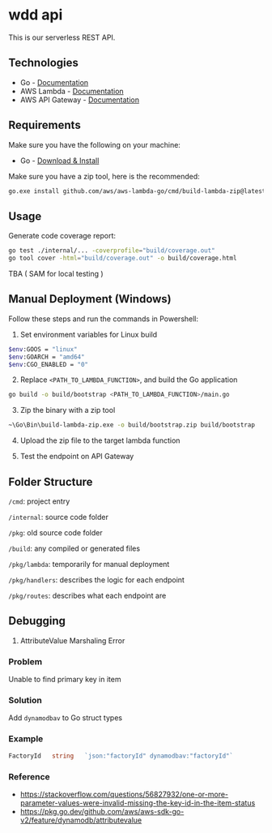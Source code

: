 # wdd api

This is our serverless REST API.

## Technologies

- Go - [Documentation](https://go.dev/doc/)
- AWS Lambda - [Documentation](https://docs.aws.amazon.com/lambda/)
- AWS API Gateway - [Documentation](https://docs.aws.amazon.com/apigateway/)

## Requirements

Make sure you have the following on your machine:
- Go - [Download & Install](https://go.dev/dl/)

Make sure you have a zip tool, here is the recommended:
```bash
go.exe install github.com/aws/aws-lambda-go/cmd/build-lambda-zip@latest
```

## Usage

Generate code coverage report:
```bash
go test ./internal/... -coverprofile="build/coverage.out"
go tool cover -html="build/coverage.out" -o build/coverage.html
```

TBA ( SAM for local testing )

## Manual Deployment (Windows)

Follow these steps and run the commands in Powershell:

1. Set environment variables for Linux build
```bash
$env:GOOS = "linux"
$env:GOARCH = "amd64"
$env:CGO_ENABLED = "0"
```

2. Replace `<PATH_TO_LAMBDA_FUNCTION>`, and build the Go application
```bash
go build -o build/bootstrap <PATH_TO_LAMBDA_FUNCTION>/main.go
```

3. Zip the binary with a zip tool
```bash
~\Go\Bin\build-lambda-zip.exe -o build/bootstrap.zip build/bootstrap
```

4. Upload the zip file to the target lambda function

5. Test the endpoint on API Gateway

## Folder Structure

`/cmd`: project entry

`/internal`: source code folder

`/pkg`: old source code folder

`/build`: any compiled or generated files

`/pkg/lambda`: temporarily for manual deployment

`/pkg/handlers`: describes the logic for each endpoint 

`/pkg/routes`: describes what each endpoint are

## Debugging

1. AttributeValue Marshaling Error

### Problem
Unable to find primary key in item

### Solution
Add `dynamodbav` to Go struct types

### Example
```go
FactoryId   string   `json:"factoryId" dynamodbav:"factoryId"`
```

### Reference
- https://stackoverflow.com/questions/56827932/one-or-more-parameter-values-were-invalid-missing-the-key-id-in-the-item-status
- https://pkg.go.dev/github.com/aws/aws-sdk-go-v2/feature/dynamodb/attributevalue
